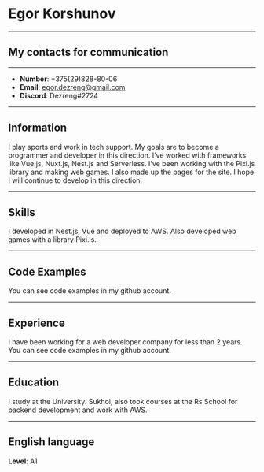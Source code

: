 # Egor Korshunov
*************
## My contacts for communication
*************

* **Number**: +375(29)828-80-06
* **Email**: egor.dezreng@gmail.com
* **Discord**: Dezreng#2724
****************

## Information

I play sports and work in tech support.
My goals are to become a programmer and developer in this direction.
I've worked with frameworks like Vue.js, Nuxt.js, Nest.js and Serverless.
I've been working with the Pixi.js library and making web games. I also made up the pages for the site.
I hope I will continue to develop in this direction.
****************

## Skills


I developed in Nest.js, Vue and deployed to AWS. Also developed web games with a library Pixi.js.
*****************

## Code Examples

You can see code examples in my github account.
***************

## Experience

I have been working for a web developer company for less than 2 years.
You can see code examples in my github account.
*****************

## Education

I study at the University. Sukhoi, also took courses at the Rs School for backend development and work with AWS.
*********

## English language

**Level**: A1

